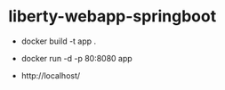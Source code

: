 # liberty-webapp-springboot

- docker build -t app .

- docker run -d -p 80:8080 app

- http://localhost/